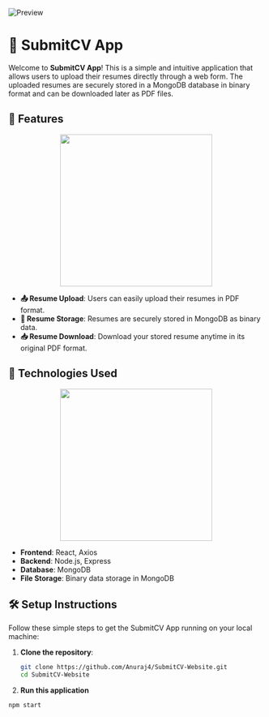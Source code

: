 ![Preview](https://github.com/user-attachments/assets/e2ef3e7c-1f1f-43d7-b98c-d57978c1d100)

# 📝 SubmitCV App

Welcome to **SubmitCV App**! This is a simple and intuitive application that allows users to upload their resumes directly through a web form. The uploaded resumes are securely stored in a MongoDB database in binary format and can be downloaded later as PDF files.


## 🌟 Features

<p align="center">
  <img src="https://upload.wikimedia.org/wikipedia/commons/1/1e/Feature.svg" width="300">
</p>

- **📤 Resume Upload**: Users can easily upload their resumes in PDF format.
- **💾 Resume Storage**: Resumes are securely stored in MongoDB as binary data.
- **📥 Resume Download**: Download your stored resume anytime in its original PDF format.

## 🚀 Technologies Used

<p align="center">
  <img src="https://upload.wikimedia.org/wikipedia/commons/thumb/4/49/TechStack.svg/1024px-TechStack.svg.png" width="300">
</p>

- **Frontend**: React, Axios
- **Backend**: Node.js, Express
- **Database**: MongoDB
- **File Storage**: Binary data storage in MongoDB

## 🛠️ Setup Instructions

Follow these simple steps to get the SubmitCV App running on your local machine:

1. **Clone the repository**:
   ```bash
   git clone https://github.com/Anuraj4/SubmitCV-Website.git
   cd SubmitCV-Website
2. **Run this application**
  ```bash
  npm start
